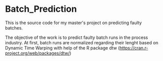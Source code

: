 # Batch_Prediction
This is the source code for my master's project on predicting faulty batches.

The objective of the work is to predict faulty batch runs in the process industry. 
At first, batch runs are normalized regarding their lenght based on Dynamic Time Warping with help of the R package dtw (https://cran.r-project.org/web/packages/dtw/)
